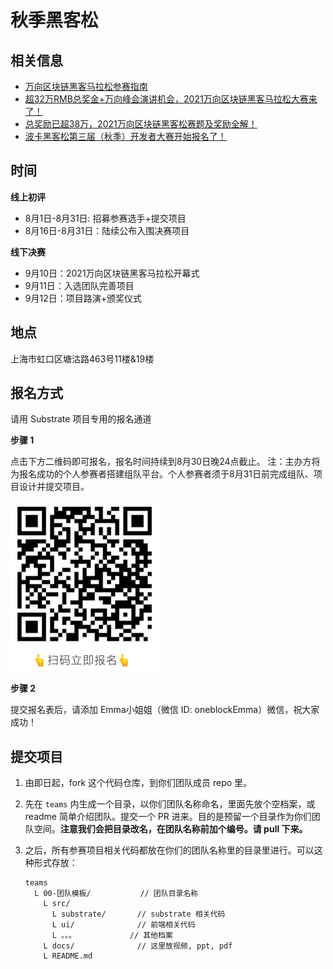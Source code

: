 # 秋季黑客松

## 相关信息

- [万向区块链黑客马拉松参赛指南](https://mp.weixin.qq.com/s/P2EkIGdlkCRz2qXMfiF9ZQ)
- [超32万RMB总奖金+万向峰会演讲机会，2021万向区块链黑客马拉松大赛来了！](https://mp.weixin.qq.com/s/CUITxgo7X81sgfW_skVcUA)
- [总奖励已超38万，2021万向区块链黑客松赛题及奖励全解！](https://mp.weixin.qq.com/s/-I0TeIdrCG4RfPjCXIcpCg)
- [波卡黑客松第三届（秋季）开发者大赛开始报名了！](https://mp.weixin.qq.com/s/5hQMGGw9J9mobzo4cQHc3w)

## 时间

**线上初评**

- 8月1日-8月31日: 招募参赛选手+提交项目
- 8月16日-8月31日：陆续公布入围决赛项目

**线下决赛**

- 9月10日：2021万向区块链黑客马拉松开幕式
- 9月11日：入选团队完善项目
- 9月12日：项目路演+颁奖仪式

## 地点

上海市虹口区塘沽路463号11楼&19楼

## 报名方式

请用 Substrate 项目专用的报名通道

**步骤 1**

点击下方二维码即可报名，报名时间持续到8月30日晚24点截止。
注：主办方将为报名成功的个人参赛者搭建组队平台。个人参赛者须于8月31日前完成组队、项目设计并提交项目。

![registration-image](assets/registration-link.png)

**步骤 2**

提交报名表后，请添加 Emma小姐姐（微信 ID: oneblockEmma）微信，祝大家成功！

## 提交项目

1. 由即日起，fork 这个代码仓库，到你们团队成员 repo 里。

2. 先在 `teams` 内生成一个目录，以你们团队名称命名，里面先放个空档案，或 readme 简单介绍团队。提交一个 PR 进来。目的是预留一个目录作为你们团队空间。**注意我们会把目录改名，在团队名称前加个编号。请 pull 下来。**

3. 之后，所有参赛项目相关代码都放在你们的团队名称里的目录里进行。可以这种形式存放：

    ```
    teams
      L 00-团队模板/           // 团队目录名称
        L src/
          L substrate/       // substrate 相关代码
          L ui/              // 前端相关代码
          L 。。。            // 其他档案
        L docs/              // 这里放视频, ppt, pdf
        L README.md
    ```
